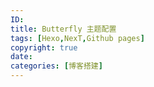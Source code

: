 ```yaml
---
ID: 
title: Butterfly 主题配置
tags: [Hexo,NexT,Github pages]
copyright: true
date: 
categories: [博客搭建]
---
```


